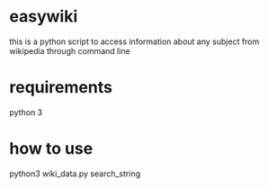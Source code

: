 # easywiki
this is a python script to access information about any subject from wikipedia through command line

# requirements
python 3

# how to use
python3 wiki_data.py search_string
